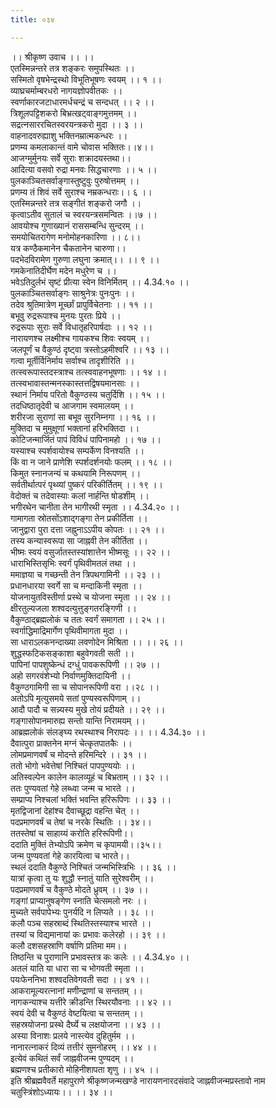 ```yaml
---
title: ०३४

---
```

।। श्रीकृष्ण उवाच ।। ।।  
एतस्मिन्नन्तरे तत्र शङ्करः समुपस्थितः ।।  
सस्मितो वृषभेन्द्रस्थो विभूतिभूषणः स्वयम् ।। १ ।।  
व्याघ्रचर्माम्बरधरो नागयज्ञोपवीतकः ।।  
स्वर्णाकारजटाधारमर्धचन्द्रं च सन्दधत् ।। २ ।।  
त्रिशूलपट्टिशकरो बिभ्रत्खट्वाङ्गमुत्तमम् ।।  
सद्रत्नसाररचितस्वरयन्त्रकरो मुदा ।। ३ ।।  
वाहनादवरुह्याशु भक्तिनम्रात्मकन्धरः ।।  
प्रणम्य कमलाकान्तं वामे चोवास भक्तितः।।४।।  
आजग्मुर्मुनयः सर्वे सुराः शक्रादयस्तथा।।  
आदित्या वसवो रुद्रा मनवः सिद्धचारणाः ।। ५ ।।  
पुलकाञ्चितसर्वाङ्गास्तुष्टुवुः पुरुषोत्तमम् ।।  
प्रणम्य तं शिवं सर्वे सुराश्च नम्रकन्धराः।। ६ ।।  
एतस्मिन्नन्तरे तत्र सङ्गीतं शङ्करो जगौ ।।  
कृत्वाऽतीव सुतालं च स्वरयन्त्रसमन्वितः ।।७ ।।  
आवयोश्च गुणाख्यानं राससम्बन्धि सुन्दरम् ।।  
समयोचितरागेण मनोमोहनकारिणा ।। ८।।  
यत्र कण्ठैकमानेन चैकतानेन चारुणा।।  
पदभेदविरामेण गुरुणा लघुना क्रमात्।। ।। ९ ।।  
गमकेनातिदीर्घेण मदेन मधुरेण च ।।  
भवेऽतिदुर्लभं सृष्टं प्रीत्या स्वेन विनिर्मितम् ।। 4.34.१० ।।  
पुलकाञ्चितसर्वाङ्गः साश्रुनेत्रः पुनःपुनः ।।  
तदेव श्रुतिमात्रेण मूर्च्छां प्रापुर्विचेतनाः ।। ११ ।।  
बभूवु रुद्ररूपाश्च मुनयः पुरतः प्रिये ।।  
रुद्ररूपाः सुराः सर्वे विधातृहरिपार्षदाः ।। १२ ।।  
नारायणश्च लक्ष्मीश्च गायकश्च शिवः स्वयम् ।।  
जलपूर्णं च वैकुण्ठं दृष्ट्वा त्रस्तोऽहमीश्वरि ।। १३ ।।  
गत्वा मूर्तीर्विनिर्माय सर्वाश्च तादृशीरिति ।।  
तत्स्वरूपास्तदस्त्राश्च तत्स्ववाहनभूषणाः ।। १४ ।।  
तत्स्वभावास्तन्मनस्कास्तत्तद्विषयमानसाः ।।  
स्थानं निर्माय परितो वैकुण्ठस्य चतुर्दिशि ।। १५ ।।  
तदधिष्ठातृदेवी च आजगाम स्वमालयम् ।।  
शरीरजा सुराणां सा बभूव सुरनिम्नगा ।। १६ ।।  
मुक्तिदा च मुमुक्षूणां भक्तानां हरिभक्तिदा ।।  
कोटिजन्मार्जितं पापं विविधं पापिनामहो ।। १७ ।।  
यस्याश्च स्पर्शवायोश्च सम्पर्केण विनश्यति ।।  
किं वा न जाने प्राणेशि स्पर्शदर्शनयोः फलम् ।। १८ ।।  
किमुत स्नानजन्यं च कथयामि निरूपणम् ।।  
सर्वतीर्थात्परं पृथ्व्यां पुष्करं परिकीर्तितम् ।। १९ ।।  
वेदोक्तं च तदेवास्याः कलां नार्हन्ति षोडशीम् ।।  
भगीरथेन चानीता तेन भागीरथी स्मृता ।। 4.34.२० ।।  
गामागता स्रोतसोंऽशाद्गङ्गा तेन प्रकीर्तिता ।।  
जानुद्वारा पुरा दत्ता जह्नुनाऽऽपीय कोपतः ।। २१ ।।  
तस्य कन्यास्वरूपा सा जाह्नवी तेन कीर्तिता ।।  
भीष्मः स्वयं वसुर्जातस्तस्यांशात्तेन भीष्मसूः ।। २२ ।।  
धाराभिस्तिसृभिः स्वर्गं पृथिवीमतलं तथा ।।  
ममाज्ञया च गच्छन्ती तेन त्रिपथगामिनी ।। २३ ।।  
प्रधानधारया स्वर्गे सा च मन्दाकिनी स्मृता ।।  
योजनायुतविस्तीर्णा प्रस्थे च योजना स्मृता ।। २४ ।।  
क्षीरतुल्यजला शश्वदत्युत्तुङ्गतरङ्गिणी ।।  
वैकुण्ठाद्ब्रह्मलोकं च ततः स्वर्गं समागता ।। २५ ।।  
स्वर्गाद्धिमाद्रिमार्गेण पृथिवीमागता मुदा ।।  
सा धाराऽलकनन्दाख्या लवणोदेन मिश्रिता ।। ।। २६ ।।  
शुद्धस्फटिकसङ्काशा बहुवेगवती सती ।।  
पापिनां पापशुष्केन्धं दग्धुं पावकरूपिणी ।। २७ ।।  
अहो सगरवंशेभ्यो निर्वाणमुक्तिदायिनी ।।  
वैकुण्ठगामिगी सा च सोपानरूपिणी वरा ।।२८ ।।  
अतोऽपि मृत्युसमये सतां पुण्यस्वरूपिणाम् ।।  
आदौ पादौ च सन्न्यस्य मुखे तोयं प्रदीयते ।। २९ ।।  
गङ्गासोपानमारुह्य सन्तो यान्ति निरामयम् ।।  
आब्रह्मलोकं संलङ्घ्य रथस्थाश्च निरापदः ।। ।। 4.34.३० ।।  
दैवात्पुरा प्राक्तनेन मग्नं चेत्कृतपातकैः ।।  
लोमप्रमाणवर्षं च मोदन्ते हरिमन्दिरे ।। ३१ ।।  
ततो भोगो भवेत्तेषां निश्चितं पापपुण्ययोः ।।  
अतिस्वल्पेन कालेन कालव्यूहं च बिभ्रताम् ।। ३२ ।।  
ततः पुण्यवतां गेहे लब्ध्वा जन्म च भारते ।।  
सम्प्राप्य निश्चलां भक्तिं भवन्ति हरिरूपिणः ।। ३३ ।।  
मृतद्विजानां देहांश्च दैवाच्छूद्रा वहन्ति चेत् ।।  
पदप्रमाणवर्षं च तेषां च नरके स्थितिः ।। ३४।।  
ततस्तेषां च साहाय्यं करोति हरिरूपिणी।।  
ददाति मुक्तिं तेभ्योऽपि क्रमेण च कृपामयी।।३५।।  
जन्म पुण्यवतां गेहे कारयित्वा च भारते।।  
स्थलं ददाति वैकुण्ठे निश्चितं जन्मभिस्त्रिभिः ।। ३६ ।।  
यात्रां कृत्वा तु यः शुद्धौ स्नातुं याति सुरेश्वरीम् ।।  
पदप्रमाणवर्षं च वैकुण्ठे मोदते ध्रुवम् ।। ३७ ।।  
गङ्गां प्राप्यानुषङ्गेण स्नाति चेत्समलो नरः ।।  
मुच्यते सर्वपापेभ्यः पुनर्यदि न लिप्यते ।। ३८ ।।  
कलौ पञ्च सहस्राब्दं स्थितिस्तस्याश्च भारते ।।  
तस्यां च विद्यमानायां कः प्रभावः कलेरहो ।। ३९ ।।  
कलौ दशसहस्राणि वर्षाणि प्रतिमा मम।।  
तिष्ठन्ति च पुराणानि प्रभावस्तत्र कः कलेः ।। 4.34.४० ।।  
अतलं याति या धारा सा च भोगवती स्मृता ।।  
पयःफेननिभा शश्वदतिवेगवती सदा ।। ४१ ।।  
आकरामूल्यरत्नानां मणीन्द्राणां च सन्ततम् ।।  
नागकन्याश्च यत्तीरे क्रीडन्ति स्थिरयौवनाः ।। ४२ ।।  
स्वयं देवी च वैकुण्ठं वेष्टयित्वा च सन्ततम् ।।  
सहस्रयोजना प्रस्थे दैर्घ्ये च लक्षयोजना ।। ४३ ।।  
अस्या विनाशः प्रलये नास्त्येव दुहितुर्मम ।।  
नानारत्नाकरं दिव्यं तत्तीरं सुमनोहरम् ।। ४४ ।।  
इत्येवं कथितं सर्वं जाह्नवीजन्म पुण्यदम् ।।  
ब्रह्मणश्च प्रतीकारो मोहिनीशापता शृणु ।। ४५ ।।  
इति श्रीब्रह्मवैवर्ते महापुराणे श्रीकृष्णजन्मखण्डे नारायणनारदसंवादे जाह्नवीजन्मप्रस्तावो नाम चतुस्त्रिंशोऽध्यायः।। ।। ३४ ।।